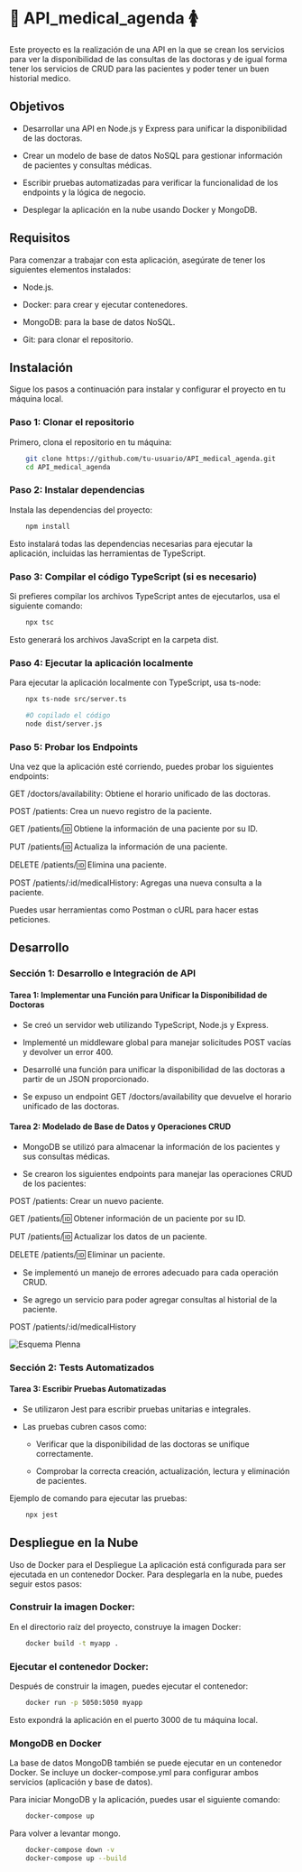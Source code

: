 # 🤰 API_medical_agenda 🚺

Este proyecto es la realización de una API en la que se crean los servicios para ver la disponibilidad de las consultas de las doctoras y de igual forma tener los servicios de CRUD para las pacientes y poder tener un buen historial medico. 

## Objetivos
- Desarrollar una API en Node.js y Express para unificar la disponibilidad de las doctoras.

- Crear un modelo de base de datos NoSQL para gestionar información de pacientes y consultas médicas.

- Escribir pruebas automatizadas para verificar la funcionalidad de los endpoints y la lógica de negocio.

- Desplegar la aplicación en la nube usando Docker y MongoDB.

## Requisitos
Para comenzar a trabajar con esta aplicación, asegúrate de tener los siguientes elementos instalados:

- Node.js.

- Docker: para crear y ejecutar contenedores.

- MongoDB: para la base de datos NoSQL.

- Git: para clonar el repositorio.

## Instalación
Sigue los pasos a continuación para instalar y configurar el proyecto en tu máquina local.

### Paso 1: Clonar el repositorio
Primero, clona el repositorio en tu máquina:
```bash
    git clone https://github.com/tu-usuario/API_medical_agenda.git
    cd API_medical_agenda
```

### Paso 2: Instalar dependencias
Instala las dependencias del proyecto:
```bash
    npm install
```

Esto instalará todas las dependencias necesarias para ejecutar la aplicación, incluidas las herramientas de TypeScript.

### Paso 3: Compilar el código TypeScript (si es necesario)
Si prefieres compilar los archivos TypeScript antes de ejecutarlos, usa el siguiente comando:
```bash
    npx tsc
```
Esto generará los archivos JavaScript en la carpeta dist.

### Paso 4: Ejecutar la aplicación localmente
Para ejecutar la aplicación localmente con TypeScript, usa ts-node:
```bash
    npx ts-node src/server.ts

    #O copilado el código
    node dist/server.js
```

### Paso 5: Probar los Endpoints
Una vez que la aplicación esté corriendo, puedes probar los siguientes endpoints:

GET /doctors/availability: Obtiene el horario unificado de las doctoras.

POST /patients: Crea un nuevo registro de la paciente.

GET /patients/:id: Obtiene la información de una paciente por su ID.

PUT /patients/:id: Actualiza la información de una paciente.

DELETE /patients/:id: Elimina una paciente.

POST /patients/:id/medicalHistory: Agregas una nueva consulta a la paciente.

Puedes usar herramientas como Postman o cURL para hacer estas peticiones.

## Desarrollo
### Sección 1: Desarrollo e Integración de API
####  Tarea 1: Implementar una Función para Unificar la Disponibilidad de Doctoras
- Se creó un servidor web utilizando TypeScript, Node.js y Express.

- Implementé un middleware global para manejar solicitudes POST vacías y devolver un error 400.

- Desarrollé una función para unificar la disponibilidad de las doctoras a partir de un JSON proporcionado.

- Se expuso un endpoint GET /doctors/availability que devuelve el horario unificado de las doctoras.

#### Tarea 2: Modelado de Base de Datos y Operaciones CRUD
- MongoDB se utilizó para almacenar la información de los pacientes y sus consultas médicas.

- Se crearon los siguientes endpoints para manejar las operaciones CRUD de los pacientes:

POST /patients: Crear un nuevo paciente.

GET /patients/:id: Obtener información de un paciente por su ID.

PUT /patients/:id: Actualizar los datos de un paciente.

DELETE /patients/:id: Eliminar un paciente.

- Se implementó un manejo de errores adecuado para cada operación CRUD.

- Se agrego un servicio para poder agregar consultas al historial de la paciente.

POST /patients/:id/medicalHistory

![Esquema Plenna](https://raw.githubusercontent.com/MiriamNM/API_medical_agenda/refs/heads/main/assets/Plenna.drawio.png)

### Sección 2: Tests Automatizados
#### Tarea 3: Escribir Pruebas Automatizadas
- Se utilizaron Jest para escribir pruebas unitarias e integrales.

- Las pruebas cubren casos como:

    - Verificar que la disponibilidad de las doctoras se unifique correctamente.

    - Comprobar la correcta creación, actualización, lectura y eliminación de pacientes.

Ejemplo de comando para ejecutar las pruebas:
```bash
    npx jest
```

## Despliegue en la Nube
Uso de Docker para el Despliegue
La aplicación está configurada para ser ejecutada en un contenedor Docker. Para desplegarla en la nube, puedes seguir estos pasos:

### Construir la imagen Docker:

En el directorio raíz del proyecto, construye la imagen Docker:
```bash
    docker build -t myapp .
```

### Ejecutar el contenedor Docker:

Después de construir la imagen, puedes ejecutar el contenedor:
```bash
    docker run -p 5050:5050 myapp
```

Esto expondrá la aplicación en el puerto 3000 de tu máquina local.

### MongoDB en Docker
La base de datos MongoDB también se puede ejecutar en un contenedor Docker. Se incluye un docker-compose.yml para configurar ambos servicios (aplicación y base de datos).

Para iniciar MongoDB y la aplicación, puedes usar el siguiente comando:
```bash
    docker-compose up
```

Para volver a levantar mongo.
```bash
    docker-compose down -v                                                                                            
    docker-compose up --build
```
